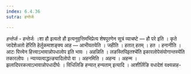```yaml
---
index: 6.4.36
sutra: हन्तेर्जः

---
```

_हन्तेर्जः_ - हन्तेर्जः ।शा हौ इत्यतो हौ इत्यनुवृत्तिमभिप्रेत्य शेषपूरणेन सूत्रं व्याचष्टे —  हौ परे इति । कृते जादेशेअतो हे॑रिति हेर्लुकमाशङ्क्य आह — आभीयतयेति । जहीति । हतात् हतम् । हत । हनानीति । आटः पित्त्वेन हित्त्वाऽभावान्नोपधालोप इति भावः । अहन्निति । लङस्तिपिइतश्चे॑ति इकारलोपेसंयोगान्तस्ये॑ति तकारलोपः । न्याय्यत्वाद्धल्ङ्यादिलोपो वा । अहनमिति । अहन्व । अहन्म । झलादिपरकत्वाऽभावान्नोपधादीर्घः । विधिलिङि हन्यात् हन्यताम् इत्यादि । आशीर्लिङि वधादेशं वक्ष्यन्नाह-